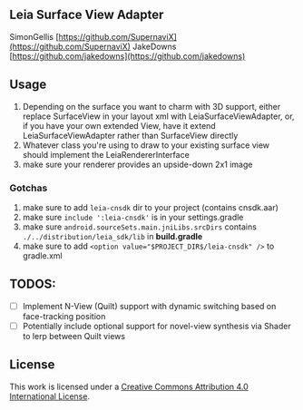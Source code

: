 ## Leia Surface View Adapter

SimonGellis [https://github.com/SupernaviX](https://github.com/SupernaviX)
JakeDowns [https://github.com/jakedowns](https://github.com/jakedowns)

## Usage

1. Depending on the surface you want to charm with 3D support, either replace SurfaceView in your layout xml with LeiaSurfaceViewAdapter, or, if you have your own extended View, have it extend LeiaSurfaceViewAdapter rather than SurfaceView directly
2. Whatever class you're using to draw to your existing surface view should implement the LeiaRendererInterface
3. make sure your renderer provides an upside-down 2x1 image

### Gotchas
1. make sure to add `leia-cnsdk` dir to your project (contains cnsdk.aar)
1. make sure `include ':leia-cnsdk'` is in your settings.gradle
1. make sure `android.sourceSets.main.jniLibs.srcDirs` contains `./../distribution/leia_sdk/lib` in **build.gradle**
1. make sure to add `<option value="$PROJECT_DIR$/leia-cnsdk" />` to gradle.xml

## TODOS:

- [ ] Implement N-View (Quilt) support with dynamic switching based on face-tracking position
- [ ] Potentially include optional support for novel-view synthesis via Shader to lerp between Quilt views

## License

This work is licensed under a [Creative Commons Attribution 4.0 International License](http://creativecommons.org/licenses/by/4.0/).
